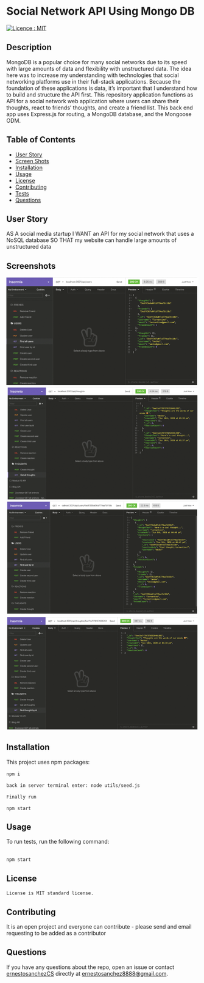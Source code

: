 # Social Network API Using Mongo DB

[![Licence : MIT](https://img.shields.io/badge/Licence-MIT-blue.svg)](https://opensource.org/licences/MIT)

## Description

MongoDB is a popular choice for many social networks due to its speed with large amounts of data and flexibility with unstructured data. The idea here was to increase my understanding with technologies that social networking platforms use in their full-stack applications. Because the foundation of these applications is data, it’s important that I understand how to build and structure the API first.
This repository application functions as API for a social network web application where users can share their thoughts, react to friends’ thoughts, and create a friend list. This back end app uses Express.js for routing, a MongoDB database, and the Mongoose ODM.

## Table of Contents

-   [User Story](#userstory)
-   [Screen Shots](#screenshots)
-   [Installation](#installation)
-   [Usage](#usage)
-   [License](#license)
-   [Contributing](#contributing)
-   [Tests](#tests)
-   [Questions](#questions)

## User Story

AS A social media startup
I WANT an API for my social network that uses a NoSQL database
SO THAT my website can handle large amounts of unstructured data

## Screenshots

![Screen Shot](./assets/images/getUsers.png)
![Screen Shot](./assets/images/getThoughts.png)
![Screen Shot](./assets/images/getSingleUser.png)
![Screen Shot](./assets/images/getSingleThought.png)

## Installation

This project uses npm packages:

```
npm i
```

```
back in server terminal enter: node utils/seed.js
```

```
Finally run
```

```
npm start
```

## Usage

To run tests, run the following command:

```

npm start

```

## License

    License is MIT standard license.

## Contributing

It is an open project and everyone can contribute - please send and email requesting to be added as a contributor

## Questions

If you have any questions about the repo, open an issue or contact [ernestosanchezCS](https://github.com/ernestosanchezCS/) directly at ernestosanchez8888@gmail.com.
